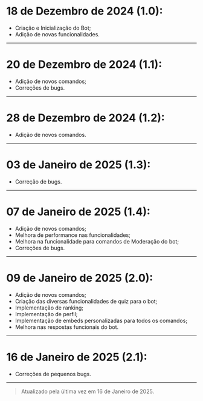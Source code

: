 # 18 de Dezembro de 2024 (1.0):

  - Criação e Inicialização do Bot;
  - Adição de novas funcionalidades.

---

# 20 de Dezembro de 2024 (1.1):

  - Adição de novos comandos;
  - Correções de bugs.

---

# 28 de Dezembro de 2024 (1.2):

  - Adição de novos comandos.

---

# 03 de Janeiro de 2025 (1.3):

  - Correção de bugs.

---

# 07 de Janeiro de 2025 (1.4):

  - Adição de novos comandos;
  - Melhora de performance nas funcionalidades;
  - Melhora na funcionalidade para comandos de Moderação do bot;
  - Correções de bugs.

---

# 09 de Janeiro de 2025 (2.0):

  - Adição de novos comandos;
  - Criação das diversas funcionalidades de quiz para o bot;
  - Implementação de ranking;
  - Implementação de perfil;
  - Implementação de embeds personalizadas para todos os comandos;
  - Melhora nas respostas funcionais do bot.

---

# 16 de Janeiro de 2025 (2.1):

  - Correções de pequenos bugs.

---

> Atualizado pela última vez em 16 de Janeiro de 2025.
